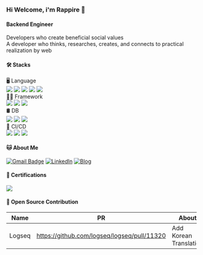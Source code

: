 ### Hi Welcome, i'm Rappire 👋

#### Backend Engineer
Developers who create beneficial social values   
A developer who thinks, researches, creates, and connects to practical realization by web   


#### 🛠️ Stacks

🖥️ Language  
<img src="https://img.shields.io/badge/Java-007396?style=flat-square&logo=Java&logoColor=white"/> 
<img src="https://img.shields.io/badge/Go-00ADD8?style=flat-square&logo=Go&logoColor=white"/> 
<img src="https://img.shields.io/badge/Python-3766AB?style=flat-square&logo=Python&logoColor=white"/> 
<img src="https://img.shields.io/badge/JavaScript-F7DF1E?style=flat-square&logo=JavaScript&logoColor=white"/> 
<img src="https://img.shields.io/badge/C++-00599C?style=flat-square&logo=C++&logoColor=white"/>     
💪🏼 Framework   
<img src="https://img.shields.io/badge/SpringBoot-6DB33F?style=flat-square&logo=SpringBoot&logoColor=white"/> 
<img src="https://img.shields.io/badge/FastAPI-009688?style=flat-square&logo=fastapi&logoColor=white"/> 
<img src="https://img.shields.io/badge/Vue.js-4FC08D?style=flat-square&logo=Vue.js&logoColor=white"/>   
🛢 DB   
<img src="https://img.shields.io/badge/Postgresql-4169E1?style=flat-square&logo=postgresql&logoColor=white"/>
<img src="https://img.shields.io/badge/Mysql-4479A1?style=flat-square&logo=mysql&logoColor=white"/>
<img src="https://img.shields.io/badge/Redis-FF4438?style=flat-square&logo=redis&logoColor=white"/>   
🚀 CI/CD  
<img src="https://img.shields.io/badge/Github Actions-2088FF?style=flat-square&logo=githubactions&logoColor=white"/>
<img src="https://img.shields.io/badge/Docker-2496ED?style=flat-square&logo=docker&logoColor=white"/>
<img src="https://img.shields.io/badge/K8S-326CE5?style=flat-square&logo=kubernetes&logoColor=white"/>

#### 🐱 About Me

[![Gmail Badge](https://img.shields.io/badge/Gmail-d14836?style=flat-square&logo=Gmail&logoColor=white)](mailto:rappire@gmail.com)
[![LinkedIn](https://img.shields.io/badge/LinkedIn-0A66C2?style=flat-square&logo=linkedin&logoColor=white)](https://www.linkedin.com/in/kyumin-lee-365142288/)
[![Blog](https://img.shields.io/badge/Blog-FF5722?style=flat-square&logo=blogger&logoColor=white)](https://rappire.vercel.app/)

#### 🏅 Certifications
<img src="https://img.shields.io/badge/CKAD-326CE5?style=flat-square&logo=kubernetes&logoColor=white"/>

#### 🤝 Open Source Contribution
|Name|PR|About|
|------|---|---|
|Logseq|https://github.com/logseq/logseq/pull/11320|Add Korean Translation|
